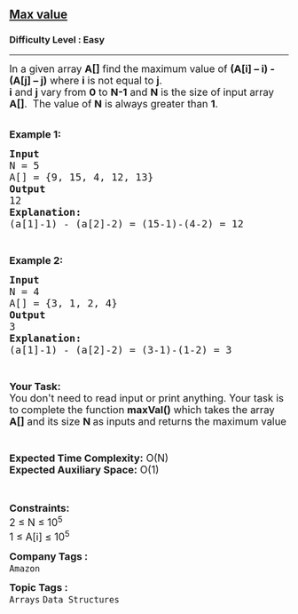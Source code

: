 <h2><a href="https://practice.geeksforgeeks.org/problems/max-value1205/1?page=2&difficulty[]=0&status[]=solved&category[]=Arrays&sortBy=submissions">Max value</a></h2><h3>Difficulty Level : Easy</h3><hr><div class="problems_problem_content__Xm_eO"><p><span style="font-size:18px">In a given array <strong>A[]</strong> find the maximum value of <strong>(A[i] – i) - (A[j] – j)</strong> where <strong>i</strong> is not equal to <strong>j</strong>.&nbsp;<br>
<strong>i</strong> and <strong>j</strong> vary from <strong>0</strong> to <strong>N-1</strong> and <strong>N</strong> is the size of input array <strong>A[]</strong>.&nbsp; The value of <strong>N</strong> is always greater than <strong>1</strong>.</span><br>
<br>
<br>
<span style="font-size:18px"><strong>Example 1:</strong></span></p>

<pre><span style="font-size:18px"><strong>Input</strong>
N = 5
A[] = {9, 15, 4, 12, 13}
<strong>Output</strong>
12</span>
<span style="font-size:18px"><strong>Explanation:</strong>
(a[1]-1) - (a[2]-2) = (15-1)-(4-2) = 12</span></pre>

<p>&nbsp;</p>

<p><span style="font-size:18px"><strong>Example 2:</strong></span></p>

<pre><span style="font-size:18px"><strong>Input</strong>
N = 4
A[] = {3, 1, 2, 4}
<strong>Output</strong>
3
<strong>Explanation:</strong>
(a[1]-1) - (a[2]-2) = (3-1)-(1-2) = 3</span>
</pre>

<p>&nbsp;</p>

<p><span style="font-size:18px"><strong>Your Task:&nbsp;&nbsp;</strong><br>
You don't need to read input or print anything. Your task is to complete the function <strong>maxVal()</strong>&nbsp;which takes the array <strong>A[]</strong> and its size <strong>N</strong><strong> </strong>as inputs and returns the maximum value</span></p>

<p>&nbsp;</p>

<p><span style="font-size:18px"><strong>Expected Time Complexity:</strong> O(N)<br>
<strong>Expected Auxiliary Space:</strong> O(1)</span><br>
<br>
&nbsp;</p>

<p><span style="font-size:18px"><strong>Constraints:</strong><br>
2 ≤ N ≤ 10<sup>5</sup><br>
1 ≤ A[i] ≤ 10<sup>5</sup></span></p>
</div><p><span style=font-size:18px><strong>Company Tags : </strong><br><code>Amazon</code>&nbsp;<br><p><span style=font-size:18px><strong>Topic Tags : </strong><br><code>Arrays</code>&nbsp;<code>Data Structures</code>&nbsp;